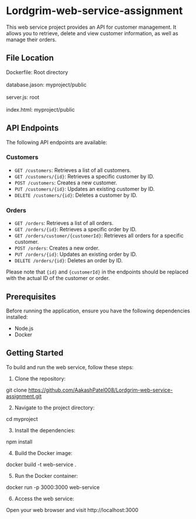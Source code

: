 # Lordgrim-web-service-assignment

This web service project provides an API for customer management. It allows you to retrieve, delete and view customer information, as well as manage their orders.

## File Location

Dockerfile: Root directory<br></br>
database.jason: myproject/public<br></br>
server.js: root<br></br>
index.html: myproject/public

## API Endpoints

The following API endpoints are available:

### Customers

- `GET /customers`: Retrieves a list of all customers.
- `GET /customers/{id}`: Retrieves a specific customer by ID.
- `POST /customers`: Creates a new customer.
- `PUT /customers/{id}`: Updates an existing customer by ID.
- `DELETE /customers/{id}`: Deletes a customer by ID.

### Orders

- `GET /orders`: Retrieves a list of all orders.
- `GET /orders/{id}`: Retrieves a specific order by ID.
- `GET /orders/customer/{customerId}`: Retrieves all orders for a specific customer.
- `POST /orders`: Creates a new order.
- `PUT /orders/{id}`: Updates an existing order by ID.
- `DELETE /orders/{id}`: Deletes an order by ID.

Please note that `{id}` and `{customerId}` in the endpoints should be replaced with the actual ID of the customer or order.

## Prerequisites

Before running the application, ensure you have the following dependencies installed:

- Node.js
- Docker

## Getting Started

To build and run the web service, follow these steps:

1. Clone the repository:

git clone https://github.com/AakashPatel008/Lordgrim-web-service-assignment.git

2. Navigate to the project directory:

cd myproject

3. Install the dependencies:

npm install

4. Build the Docker image:

docker build -t web-service .

5. Run the Docker container:

docker run -p 3000:3000 web-service

6. Access the web service:

Open your web browser and visit http://localhost:3000
